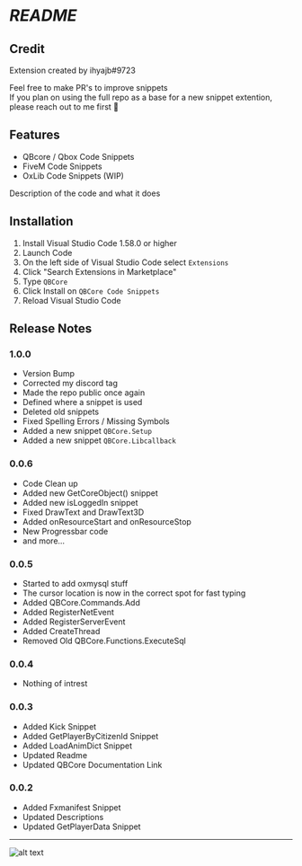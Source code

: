 # ***README***
## **Credit**

Extension created by ihyajb#9723

Feel free to make PR's to improve snippets<br>If you plan on using the full repo as a base for a new snippet extention, please reach out to me first 💖

## Features

* QBcore / Qbox Code Snippets
* FiveM Code Snippets
* OxLib Code Snippets (WIP)

Description of the code and what it does

## Installation

1. Install Visual Studio Code 1.58.0 or higher
2. Launch Code
3. On the left side of Visual Studio Code select `Extensions`
4. Click "Search Extensions in Marketplace"
5. Type `QBCore`
6. Click Install on `QBCore Code Snippets`
7. Reload Visual Studio Code

## Release Notes

### 1.0.0

- Version Bump
- Corrected my discord tag
- Made the repo public once again
- Defined where a snippet is used
- Deleted old snippets
- Fixed Spelling Errors / Missing Symbols
- Added a new snippet `QBCore.Setup`
- Added a new snippet `QBCore.Libcallback`

### 0.0.6

- Code Clean up
- Added new GetCoreObject() snippet
- Added new isLoggedIn snippet
- Fixed DrawText and DrawText3D
- Added onResourceStart and onResourceStop
- New Progressbar code
- and more...

### 0.0.5

- Started to add oxmysql stuff
- The cursor location is now in the correct spot for fast typing
- Added QBCore.Commands.Add 
- Added RegisterNetEvent
- Added RegisterServerEvent
- Added CreateThread
- Removed Old QBCore.Functions.ExecuteSql

### 0.0.4

- Nothing of intrest

### 0.0.3

- Added Kick Snippet
- Added GetPlayerByCitizenId Snippet
- Added LoadAnimDict Snippet
- Updated Readme
- Updated QBCore Documentation Link

### 0.0.2

- Added Fxmanifest Snippet
- Updated Descriptions
- Updated GetPlayerData Snippet


---------
![alt text](images/banner.png)